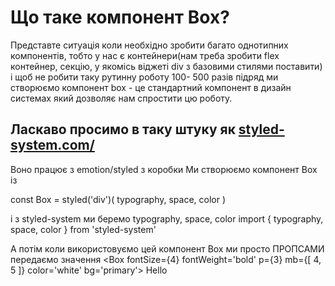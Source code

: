 # Що таке компонент Box?

Представте ситуація коли необхідно зробити багато однотипних компонентів, тобто у нас є контейнери(нам треба зробити flex контейнер, секцію, у якомісь віджеті div з базовими стилями поставити) і щоб не робити таку рутинну роботу 100- 500 разів підряд ми створюємо компонент box - це стандартний компонент в дизайн системах який дозволяє нам спростити цю роботу.

## Ласкаво просимо в таку штуку як [styled-system.com/](https://styled-system.com/)

Воно працює з emotion/styled з коробки
Ми створюємо компонент Box із <div>
const Box = styled('div')(
typography,
space,
color
)

і з styled-system
ми беремо typography, space, color
import { typography, space, color } from 'styled-system'

А потім коли використовуємо цей компонент Box
ми просто ПРОПСАМИ передаємо значення
<Box
fontSize={4}
fontWeight='bold'
p={3}
mb={[ 4, 5 ]}
color='white'
bg='primary'>
Hello
</Box>
